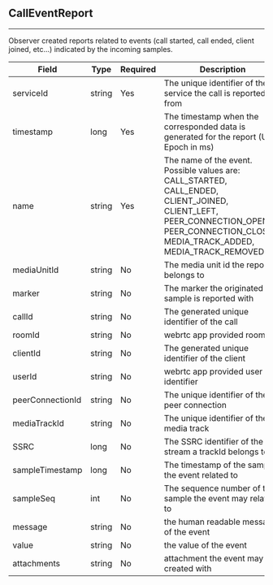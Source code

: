## CallEventReport
---


Observer created reports related to events (call started, call ended, client joined, etc...) indicated by the incoming samples.

 
Field | Type | Required | Description 
--- | --- | --- | ---
serviceId | string | Yes | The unique identifier of the service the call is reported from 
timestamp | long | Yes | The timestamp when the corresponded data is generated for the report (UTC Epoch in ms)
name | string | Yes | The name of the event. Possible values are: CALL_STARTED, CALL_ENDED, CLIENT_JOINED, CLIENT_LEFT, PEER_CONNECTION_OPENED, PEER_CONNECTION_CLOSED, MEDIA_TRACK_ADDED, MEDIA_TRACK_REMOVED
mediaUnitId | string | No | The media unit id the report belongs to
marker | string | No | The marker the originated sample is reported with
callId | string | No | The generated unique identifier of the call
roomId | string | No | webrtc app provided room id
clientId | string | No | The generated unique identifier of the client
userId | string | No | webrtc app provided user identifier
peerConnectionId | string | No | The unique identifier of the peer connection
mediaTrackId | string | No | The unique identifier of the media track
SSRC | long | No | The SSRC identifier of the RTP stream a trackId belongs to
sampleTimestamp | long | No | The timestamp of the sample the event related to
sampleSeq | int | No | The sequence number of the sample the event may related to
message | string | No | the human readable message of the event
value | string | No | the value of the event
attachments | string | No | attachment the event may created with
